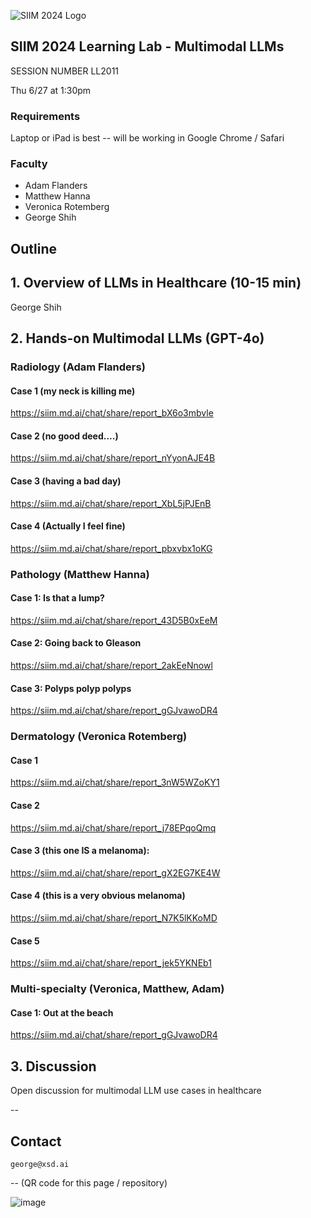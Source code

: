 ![SIIM 2024 Logo](https://siim.md.ai/api/chat/images/62f8ab69-9fb0-48a4-a551-be33a62f9087.png) 

## SIIM 2024 Learning Lab - Multimodal LLMs

SESSION NUMBER LL2011

Thu 6/27 at 1:30pm

### Requirements

Laptop or iPad is best -- will be working in Google Chrome / Safari

### Faculty

- Adam Flanders
- Matthew Hanna
- Veronica Rotemberg
- George Shih

## Outline

## 1. Overview of LLMs in Healthcare (10-15 min)

George Shih

## 2. Hands-on Multimodal LLMs (GPT-4o)

### Radiology (Adam Flanders)

#### Case 1 (my neck is killing me)

https://siim.md.ai/chat/share/report_bX6o3mbvle

#### Case 2 (no good deed....)

https://siim.md.ai/chat/share/report_nYyonAJE4B

#### Case 3 (having a bad day)

https://siim.md.ai/chat/share/report_XbL5jPJEnB

#### Case 4 (Actually I feel fine)

https://siim.md.ai/chat/share/report_pbxvbx1oKG

### Pathology (Matthew Hanna)

#### Case 1: Is that a lump?

https://siim.md.ai/chat/share/report_43D5B0xEeM

#### Case 2: Going back to Gleason

https://siim.md.ai/chat/share/report_2akEeNnowl

#### Case 3: Polyps polyp polyps

https://siim.md.ai/chat/share/report_gGJvawoDR4

### Dermatology (Veronica Rotemberg)

#### Case 1

https://siim.md.ai/chat/share/report_3nW5WZoKY1

#### Case 2

https://siim.md.ai/chat/share/report_j78EPqoQmq

#### Case 3 (this one IS a melanoma):

https://siim.md.ai/chat/share/report_gX2EG7KE4W

#### Case 4 (this is a very obvious melanoma)

https://siim.md.ai/chat/share/report_N7K5lKKoMD

#### Case 5

https://siim.md.ai/chat/share/report_jek5YKNEb1


### Multi-specialty (Veronica, Matthew, Adam)

#### Case 1: Out at the beach

https://siim.md.ai/chat/share/report_gGJvawoDR4

## 3. Discussion

Open discussion for multimodal LLM use cases in healthcare


--
## Contact

```contact
george@xsd.ai
```

--
(QR code for this page / repository)

![image](https://github.com/georgezero/siim24-learning-lab-mulitmodal-llms/assets/12178283/9ba217a3-4018-4426-b54e-4f5d8fd36550)

